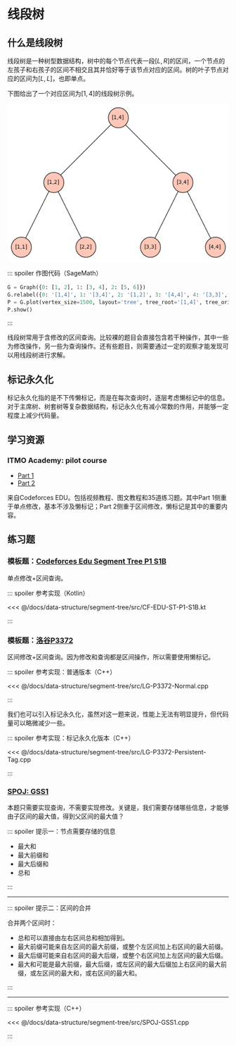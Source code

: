 # 线段树

## 什么是线段树

线段树是一种树型数据结构，树中的每个节点代表一段$[L,R]$的区间，一个节点的左孩子和右孩子的区间不相交且其并恰好等于该节点对应的区间。树的叶子节点对应的区间为$[L,L]$，也即单点。

下图给出了一个对应区间为$[1,4]$的线段树示例。

![线段树示例](./segment-tree.png)

::: spoiler 作图代码（SageMath）

```python
G = Graph({0: [1, 2], 1: [3, 4], 2: [5, 6]})
G.relabel({0: '[1,4]', 1: '[3,4]', 2: '[1,2]', 3: '[4,4]', 4: '[3,3]', 5: '[2,2]', 6: '[1,1]'})
P = G.plot(vertex_size=1500, layout='tree', tree_root='[1,4]', tree_orientation='down')
P.show()
```

:::

线段树常用于含修改的区间查询。比较裸的题目会直接包含若干种操作，其中一些为修改操作，另一些为查询操作。还有些题目，则需要通过一定的观察才能发现可以用线段树进行求解。

## 标记永久化

标记永久化指的是不下传懒标记，而是在每次查询时，逐层考虑懒标记中的信息。对于主席树、树套树等复杂数据结构，标记永久化有减小常数的作用，并能够一定程度上减少代码量。

## 学习资源

### ITMO Academy: pilot course

- [Part 1]([https://codeforces.com/edu/course/2/lesson/4](https://codeforces.com/edu/course/2/lesson/4))
- [Part 2]([https://codeforces.com/edu/course/2/lesson/5](https://codeforces.com/edu/course/2/lesson/5))

来自Codeforces EDU。包括视频教程、图文教程和35道练习题。其中Part 1侧重于单点修改，基本不涉及懒标记；Part 2侧重于区间修改，懒标记是其中的重要内容。

## 练习题

### 模板题：[Codeforces Edu Segment Tree P1 S1B](https://codeforces.com/edu/course/2/lesson/4/1/practice/contest/273169/problem/B)

单点修改+区间查询。

::: spoiler 参考实现（Kotlin）

<<< @/docs/data-structure/segment-tree/src/CF-EDU-ST-P1-S1B.kt

:::

### 模板题：[洛谷P3372](https://www.luogu.com.cn/problem/P3372)

区间修改+区间查询。因为修改和查询都是区间操作，所以需要使用懒标记。

::: spoiler 参考实现：普通版本（C++）

<<< @/docs/data-structure/segment-tree/src/LG-P3372-Normal.cpp

:::

我们也可以引入标记永久化，虽然对这一题来说，性能上无法有明显提升，但代码量可以略微减少一些。

::: spoiler 参考实现：标记永久化版本（C++）

<<< @/docs/data-structure/segment-tree/src/LG-P3372-Persistent-Tag.cpp

:::

### [SPOJ: GSS1](https://www.spoj.com/problems/GSS1/)

本题只需要实现查询，不需要实现修改。关键是，我们需要存储哪些信息，才能够由子区间的最大值，得到父区间的最大值？

::: spoiler 提示一：节点需要存储的信息

- 最大和
- 最大前缀和
- 最大后缀和
- 总和

:::

---

::: spoiler 提示二：区间的合并

合并两个区间时：

- 总和可以直接由左右区间总和相加得到。
- 最大前缀可能来自左区间的最大前缀，或整个左区间加上右区间的最大前缀。
- 最大后缀可能来自右区间的最大后缀，或整个右区间加上左区间的最大后缀。
- 最大和可能是最大前缀，最大后缀，或左区间的最大后缀加上右区间的最大前缀，或左区间的最大和，或右区间的最大和。

:::

---

::: spoiler 参考实现（C++）

<<< @/docs/data-structure/segment-tree/src/SPOJ-GSS1.cpp

:::

<Utterances />

